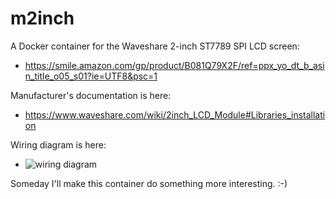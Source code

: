 # m2inch

A Docker container for the Waveshare 2-inch ST7789 SPI LCD screen:
 * https://smile.amazon.com/gp/product/B081Q79X2F/ref=ppx_yo_dt_b_asin_title_o05_s01?ie=UTF8&psc=1

Manufacturer's documentation is here:
 * https://www.waveshare.com/wiki/2inch_LCD_Module#Libraries_installation

Wiring diagram is here:
 * ![wiring diagram](https://www.waveshare.com/wiki/File:2inch-LCD-Module-3.jpg)

Someday I'll make this container do something more interesting. :-)

